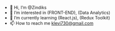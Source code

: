 - 👋 Hi, I’m @Zindiks
- 👀 I’m interested in (FRONT-END), (Data Analytics)
- 🌱 I’m currently learning (React.js), (Redux Toolkit) 
- 📫 How to reach me klevi730@gmail.com

<!---
Zindiks/Zindiks is a ✨ special ✨ repository because its `README.md` (this file) appears on your GitHub profile.
You can click the Preview link to take a look at your changes.
--->
